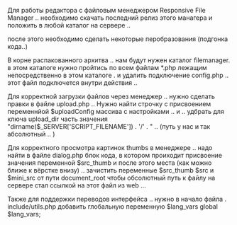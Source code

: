 Для работы редактора с файловым менеджером Responsive File Manager .. необходимо скачать последний релиз этого манагера  и положить в любой каталог на сервере .. 

после этого необходимо сделать некоторые перобразования (подгонка кода..) 

В корне распакованного архитва ..  нам будут нужен каталог filemanager. в этом каталоге  нужно пройтись по всем файлам *.php лежащим непосредственно в этом каталоге .  и удалить  подключение config.php  .. этот файл подключется внутри действия ..

Для корректной загрузки файлов через менеджер  .. нужно сделать правки в файле upload.php .. Нужно найти строчку с присвоением переменнйой $uploadConfig массива с настройками .. и .. удбрать  для ключа upload_dir  часть значения  "dirname($_SERVER['SCRIPT_FILENAME'])  . '/' . " .. (путь у нас и так абсолютный .. )

Для корректного просмотра картинок thumbs   в менеджере .. надо найти  в файле dialog.php   блок кода, в котором проиходит присвоение значения  переменной $src_thumb и после этого места (как можно ближе к вёрстке внизу) .. зачистить  переменные $src_thumb $src и $mini_src  от пути  document_root чтобы обсолютный путь к файлу на сервере стал ссылкой на этот файл из web ... 

Также для поддержки переводов интерфейса ..  нужно в начало файла .  include/utils.php  добавить глобальную переменную  $lang_vars
global $lang_vars;

